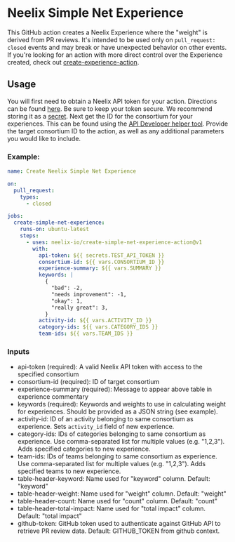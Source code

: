 # Neelix Simple Net Experience

This GitHub action creates a Neelix Experience where the "weight" is derived
from PR reviews. It's intended to be used only on `pull_request: closed` events
and may break or have unexpected behavior on other events. If you're looking
for an action with more direct control over the Experience created, check out
[create-experience-action](https://github.com/neelix-io/create-experience-action).

## Usage

You will first need to obtain a Neelix API token for your action. Directions
can be found [here](https://platform.neelix.io/api). Be sure to keep your token
secure. We recommend storing it as a
[secret](https://docs.github.com/en/actions/security-guides/encrypted-secrets).
Next get the ID for the consortium for your experiences. This can be found using the
[API Developer helper tool](https://platform.neelix.io/api-developer-helper).
Provide the target consortium ID to the action, as well as any additional
parameters you would like to include.

### Example:

```yaml
name: Create Neelix Simple Net Experience

on:
  pull_request:
    types:
      - closed

jobs:
  create-simple-net-experience:
    runs-on: ubuntu-latest
    steps:
      - uses: neelix-io/create-simple-net-experience-action@v1
        with:
          api-token: ${{ secrets.TEST_API_TOKEN }}
          consortium-id: ${{ vars.CONSORTIUM_ID }}
          experience-summary: ${{ vars.SUMMARY }}
          keywords: |
            {
              "bad": -2,
              "needs improvement": -1,
              "okay": 1,
              "really great": 3,
            }
          activity-id: ${{ vars.ACTIVITY_ID }}
          category-ids: ${{ vars.CATEGORY_IDS }}
          team-ids: ${{ vars.TEAM_IDS }}
```

### Inputs

* api-token (required): A valid Neelix API token with access to the specified
  consortium
* consortium-id (required): ID of target consortium
* experience-summary (required): Message to appear above table in experience
  commentary
* keywords (required): Keywords and weights to use in calculating weight for
  experiences. Should be provided as a JSON string (see example).
* activity-id: ID of an activity belonging to same consortium as experience.
  Sets `activity_id` field of new experience.
* category-ids: IDs of categories belonging to same consortium as experience.
  Use comma-separated list for multiple values (e.g. "1,2,3"). Adds specified
  categories to new experience.
* team-ids: IDs of teams belonging to same consortium as experience. Use
  comma-separated list for multiple values (e.g. "1,2,3"). Adds specified teams
  to new experience.
* table-header-keyword: Name used for "keyword" column. Default: "keyword"
* table-header-weight: Name used for "weight" column. Default: "weight"
* table-header-count: Name used for "count" column. Default: "count"
* table-header-total-impact: Name used for "total impact" column. Default:
  "total impact"
* github-token: GitHub token used to authenticate against GitHub API to
  retrieve PR review data. Default: GITHUB_TOKEN from github context.

